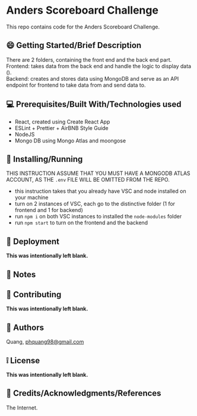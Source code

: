 # Anders Scoreboard Challenge

This repo contains code for the Anders Scoreboard Challenge.

## :smile: **Getting Started/Brief Description**

There are 2 folders, containing the front end and the back end part.\
Frontend: takes data from the back end and handle the logic to display data ().\
Backend: creates and stores data using MongoDB and serve as an API endpoint for frontend to take data from and send data to.

## :computer: **Prerequisites/Built With/Technologies used**

- React, created using Create React App
- ESLint + Prettier + AirBNB Style Guide
- NodeJS
- Mongo DB using Mongo Atlas and moongose

## :page_facing_up: **Installing/Running**

THIS INSTRUCTION ASSUME THAT YOU MUST HAVE A MONGODB ATLAS ACCOUNT, AS THE `.env` FILE WILL BE OMITTED FROM THE REPO.

- this instruction takes that you already have VSC and node installed on your machine
- turn on 2 instances of VSC, each go to the distinctive folder (1 for frontend and 1 for backend)
- run `npm i` on both VSC instances to installed the `node-modules` folder
- run `npm start` to turn on the frontend and the backend

## :car: **Deployment**

**This was intentionally left blank.**

## :memo: **Notes**

## :bell: **Contributing**

**This was intentionally left blank.**

## :speech_balloon: **Authors**

Quang, phquang98@gmail.com

## :grey_exclamation: **License**

**This was intentionally left blank.**

## :email: **Credits/Acknowledgments/References**

The Internet.
